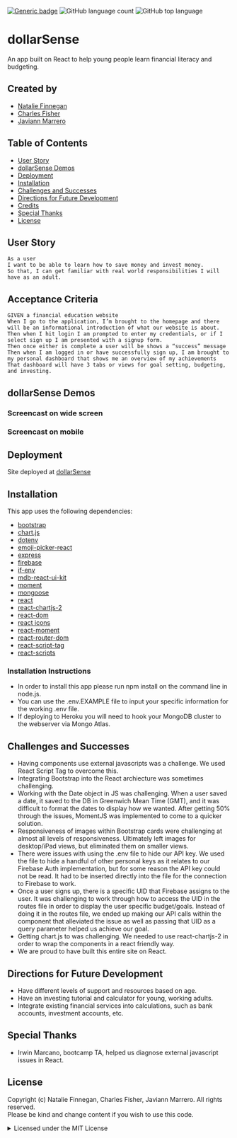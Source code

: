 [![Generic badge](https://img.shields.io/badge/license-MIT-<COLOR>.svg)](#license)
![GitHub language count](https://img.shields.io/github/languages/count/cdfishe1/dollar-sense)
![GitHub top language](https://img.shields.io/github/languages/top/cdfishe1/dollar-sense)

# dollarSense

An app built on React to help young people learn financial literacy and budgeting.

## Created by

- [Natalie Finnegan](https://github.com/nfinnegan)
- [Charles Fisher](https://github.com/cdfishe1)
- [Javiann Marrero](https://github.com/javiistacks)

## Table of Contents

- [User Story](#user-story)
- [dollarSense Demos](#dollarSense)
- [Deployment](#deployment)
- [Installation](#installation)
- [Challenges and Successes](#challenges-and-successes)
- [Directions for Future Development](#directions-for-future-development)
- [Credits](#credits)
- [Special Thanks](#special-thanks)
- [License](#license)

## User Story

```
As a user
I want to be able to learn how to save money and invest money.
So that, I can get familiar with real world responsibilities I will have as an adult.

```

## Acceptance Criteria

```
GIVEN a financial education website
When I go to the application, I’m brought to the homepage and there will be an informational introduction of what our website is about.
Then when I hit login I am prompted to enter my credentials, or if I select sign up I am presented with a signup form.
Then once either is complete a user will be shows a “success” message
Then when I am logged in or have successfully sign up, I am brought to my personal dashboard that shows me an overview of my achievements
That dashboard will have 3 tabs or views for goal setting, budgeting, and investing.

```

## dollarSense Demos

### Screencast on wide screen

### Screencast on mobile

## Deployment

Site deployed at [dollarSense](https://dollar-sense.herokuapp.com/)

## Installation

This app uses the following dependencies:

- [bootstrap](https://www.npmjs.com/package/bcrypt)
- [chart.js](https://www.npmjs.com/package/chart.js)
- [dotenv](https://www.npmjs.com/package/dotenv)
- [emoji-picker-react](https://www.npmjs.com/package/emoji-picker-react)
- [express](https://www.npmjs.com/package/express)
- [firebase](https://www.npmjs.com/package/firebase)
- [if-env](https://www.npmjs.com/package/if-env)
- [mdb-react-ui-kit](https://www.npmjs.com/package/mdb-react-ui-kit)
- [moment](https://www.npmjs.com/package/moment)
- [mongoose](https://www.npmjs.com/package/mongoose)
- [react](https://www.npmjs.com/package/react)
- [react-chartjs-2](https://www.npmjs.com/package/react-chartjs-2)
- [react-dom](https://www.npmjs.com/package/react-dom)
- [react icons](https://www.npmjs.com/package/react-icons)
- [react-moment](https://www.npmjs.com/package/react-moment)
- [react-router-dom](https://www.npmjs.com/package/react-router-dom)
- [react-script-tag](https://www.npmjs.com/package/react-script-tag)
- [react-scripts](https://www.npmjs.com/package/react-scripts)

### Installation Instructions

- In order to install this app please run npm install on the command line in node.js.
- You can use the .env.EXAMPLE file to input your specific information for the working .env file.
- If deploying to Heroku you will need to hook your MongoDB cluster to the webserver via Mongo Atlas.

## Challenges and Successes

- Having components use external javascripts was a challenge. We used React Script Tag to overcome this.
- Integrating Bootstrap into the React archiecture was sometimes challenging.
- Working with the Date object in JS was challenging. When a user saved a date, it saved to the DB in Greenwich Mean Time (GMT), and it was difficult to format the dates to display how we wanted. After getting 50% through the issues, MomentJS was implemented to come to a quicker solution.
- Responsiveness of images within Bootstrap cards were challenging at almost all levels of responsiveness. Ultimately left images for desktop/iPad views, but eliminated them on smaller views. 
- There were issues with using the .env file to hide our API key. We used the file to hide a handful of other personal keys as it relates to our Firebase Auth implementation, but for some reason the API key could not be read. It had to be inserted directly into the file for the connection to Firebase to work.
- Once a user signs up, there is a specific UID that Firebase assigns to the user. It was challenging to work through how to access the UID in the routes file in order to display the user specific budget/goals. Instead of doing it in the routes file, we ended up making our API calls within the component that alleviated the issue as well as passing that UID as a query parameter helped us achieve our goal.
- Getting chart.js to was challenging. We needed to use react-chartjs-2 in order to wrap the components in a react friendly way.
- We are proud to have built this entire site on React.

## Directions for Future Development

- Have different levels of support and resources based on age.
- Have an investing tutorial and calculator for young, working adults.
- Integrate existing financial services into calculations, such as bank accounts, investment accounts, etc.

## Special Thanks

- Irwin Marcano, bootcamp TA, helped us diagnose external javascript issues in React.

## License

Copyright (c) Natalie Finnegan, Charles Fisher, Javiann Marrero. All rights reserved.<br>
Please be kind and change content if you wish to use this code.

<details><summary>Licensed under the MIT License</summary>

Copyright (c) 2021 - present | Charles Fisher, Natalie Finnegan, Diego Villarreal

<blockquote>
Permission is hereby granted, free of charge, to any person obtaining a copy
of this software and associated documentation files (the "Software"), to deal
in the Software without restriction, including without limitation the rights
to use, copy, modify, merge, publish, distribute, sublicense, and/or sell
copies of the Software, and to permit persons to whom the Software is
furnished to do so, subject to the following conditions:

The above copyright notice and this permission notice shall be included in all
copies or substantial portions of the Software.

THE SOFTWARE IS PROVIDED "AS IS", WITHOUT WARRANTY OF ANY KIND, EXPRESS OR
IMPLIED, INCLUDING BUT NOT LIMITED TO THE WARRANTIES OF MERCHANTABILITY,
FITNESS FOR A PARTICULAR PURPOSE AND NONINFRINGEMENT. IN NO EVENT SHALL THE
AUTHORS OR COPYRIGHT HOLDERS BE LIABLE FOR ANY CLAIM, DAMAGES OR OTHER
LIABILITY, WHETHER IN AN ACTION OF CONTRACT, TORT OR OTHERWISE, ARISING FROM,
OUT OF OR IN CONNECTION WITH THE SOFTWARE OR THE USE OR OTHER DEALINGS IN THE
SOFTWARE.

</blockquote>
</details>
